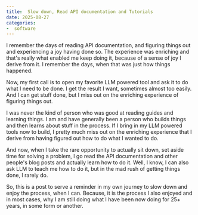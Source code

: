 ```yaml
---
title:  Slow down, Read API documentation and Tutorials
date: 2025-08-27
categories:
-  software
---
```


I remember the days of reading API documentation, and figuring things out and experiencing a joy having done so. The experience was enriching and that's really what 
enabled me keep doing it, because of a sense of joy I derive from it. I remember the days, when that was just how things happened.

Now, my first call is to open my favorite LLM powered tool and ask it to do what I need to be done. I get the result I want, sometimes almost too easily. And I can
get stuff done, but I miss out on the enriching experience of figuring things out.

I was never the kind of person who was good at reading guides and learning things. I am and have generally been a person who builds things and then learns about stuff
in the process. If I bring in my LLM powered tools now to build, I pretty much miss out on the enriching experience that I derive from having figured out how to do
what I wanted to do.

And now, when I take the rare opportunity to actually sit down, set aside time for solving a problem, I go read the API documentation and other people's blog posts
and actually learn how to do it. Well, I know, I can also ask LLM to teach me how to do it, but in the mad rush of getting things done, I rarely do.

So, this is a post to serve a reminder in my own journey to slow down and enjoy the process, when I can. Because, it is the process I also enjoyed and in most cases,
why I am still doing what I have been now doing for 25+ years, in some form or another.
